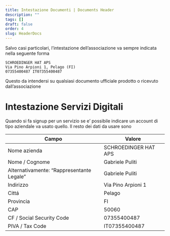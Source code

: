 ```yaml
---
title: Intestazione Documenti | Documents Header
description: ""
tags: []
draft: false
order: 4
slug: HeaderDocs
---
```


Salvo casi particolari, l’intestazione dell’associazione va sempre indicata nella seguente forma

    SCHROEDINGER HAT APS
    Via Pino Arpioni 1, Pelago (FI)
    07355400487 IT07355400487

Questo da intendersi su qualsiasi documento ufficiale prodotto o ricevuto dall’associazione

# Intestazione Servizi Digitali

Quando si fa signup per un servizio se e’ possibile indicare un account di tipo aziendale va usato quello.
Il resto dei dati da usare sono

| Campo | Valore |
| --- | --- |
| Nome azienda                               | SCHROEDINGER HAT APS |
| Nome / Cognome                             | Gabriele Puliti |
| Alternativamente: “Rappresentante Legale”  | Gabriele Puliti |
| Indirizzo                                  | Via Pino Arpioni 1 |
| Cittá                                      | Pelago |
| Provincia                                  | FI |
| CAP                                        | 50060 |
| CF / Social Security Code                  | 07355400487 |
| PIVA / Tax Code                            | IT07355400487 |

